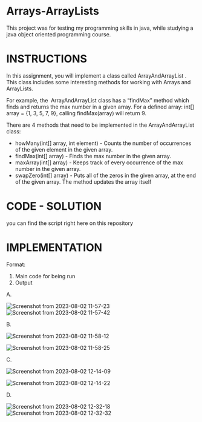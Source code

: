 # Arrays-ArrayLists
This project was for testing my programming skills in java, while studying a java object oriented programming course.

# INSTRUCTIONS
In this assignment, you will implement a class called ​ ArrayAndArrayList​ . This class includes some interesting methods for working with Arrays and ArrayLists.

For example, the ​ ArrayAndArrayList​ class has a “findMax” method which finds and returns the max number in a given array. For a defined array: int[] array = {1, 3, 5, 7, 9}, calling findMax(array) will return 9.

There are 4 methods that need to be implemented in the ArrayAndArrayList​ class:
- howMany(int[] array, int element) - Counts the number of occurrences of the given
element in the given array.
- findMax(int[] array) - Finds the max number in the given array.
- maxArray(int[] array) - Keeps track of every occurrence of the max number in the given
array.
- swapZero(int[] array) - Puts all of the zeros in the given array, at the end of the given
array. The method updates the array itself

# CODE - SOLUTION
you can find the script right here on this repository

# IMPLEMENTATION

Format:
1. Main code for being run
2. Output
   
A.

![Screenshot from 2023-08-02 11-57-23](https://github.com/OrdoGeek/Arrays-ArrayLists/assets/117246749/efe50ea0-9b4c-4867-b1d1-ffe10aa48744)
![Screenshot from 2023-08-02 11-57-42](https://github.com/OrdoGeek/Arrays-ArrayLists/assets/117246749/554d4b1f-2185-4d34-b14b-fd412f8f8409)

B.

![Screenshot from 2023-08-02 11-58-12](https://github.com/OrdoGeek/Arrays-ArrayLists/assets/117246749/41ef0ec6-43f0-4c67-aa85-bcfc92cfb0b3)

![Screenshot from 2023-08-02 11-58-25](https://github.com/OrdoGeek/Arrays-ArrayLists/assets/117246749/34708026-591b-4893-858b-8bd993abacf9)

C.

![Screenshot from 2023-08-02 12-14-09](https://github.com/OrdoGeek/Arrays-ArrayLists/assets/117246749/5a0dc944-0f6b-48a4-93b1-73e7974f303c)

![Screenshot from 2023-08-02 12-14-22](https://github.com/OrdoGeek/Arrays-ArrayLists/assets/117246749/daf01a0f-8f40-47c3-90c8-ba975a164109)

D.

![Screenshot from 2023-08-02 12-32-18](https://github.com/OrdoGeek/Arrays-ArrayLists/assets/117246749/0ddd22f6-5d5a-4052-be24-14258cbd9187)
![Screenshot from 2023-08-02 12-32-32](https://github.com/OrdoGeek/Arrays-ArrayLists/assets/117246749/6491884e-aecc-49b4-8c28-54fac2ed2ac8)




